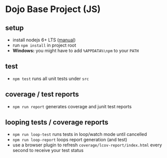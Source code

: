 # Dojo Base Project (JS)

## setup
* install nodejs 6+ LTS ([manual](https://nodejs.org/en/))
* run `npm install` in project root
* **Windows:** you might have to add `%APPDATA%\npm` to your `PATH`

## test
* `npm test` runs all unit tests under `src`

## coverage / test reports
* `npm run report` generates coverage and junit test reports

## looping tests / coverage reports
* `npm run loop-test` runs tests in loop/watch mode until cancelled
* `npm run loop-report` loops report generation (and test)
* use a browser plugin to refresh `coverage/lcov-report/index.html` every second to receive your test status
